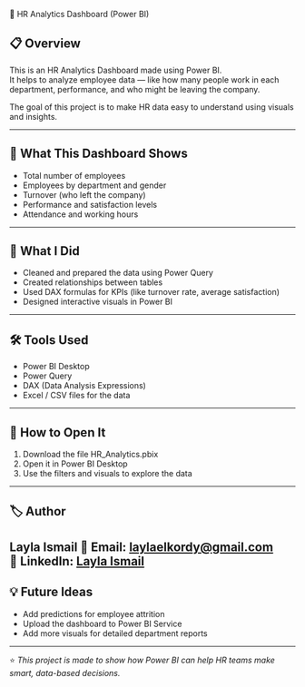 💼 HR Analytics Dashboard (Power BI)

## 📋 Overview
This is an HR Analytics Dashboard made using Power BI.  
It helps to analyze employee data — like how many people work in each department, performance, and who might be leaving the company.

The goal of this project is to make HR data easy to understand using visuals and insights.

---

## 🎯 What This Dashboard Shows
- Total number of employees  
- Employees by department and gender  
- Turnover (who left the company)  
- Performance and satisfaction levels  
- Attendance and working hours  

---

## 🧠 What I Did
- Cleaned and prepared the data using Power Query  
- Created relationships between tables  
- Used DAX formulas for KPIs (like turnover rate, average satisfaction)  
- Designed interactive visuals in Power BI  

---

## 🛠 Tools Used
- Power BI Desktop  
- Power Query  
- DAX (Data Analysis Expressions)  
- Excel / CSV files for the data  

---

## 🚀 How to Open It
1. Download the file HR_Analytics.pbix  
2. Open it in Power BI Desktop  
3. Use the filters and visuals to explore the data  

---

## 🏷 Author
Layla Ismail 
📧 Email: [laylaelkordy@gmail.com](mailto:laylaelkordy@gmail.com)  
🔗 LinkedIn: [Layla Ismail](https://www.linkedin.com/in/layla-ismail-3b28a3322)  
---

## 💡 Future Ideas
- Add predictions for employee attrition  
- Upload the dashboard to Power BI Service  
- Add more visuals for detailed department reports  

---

⭐ *This project is made to show how Power BI can help HR teams make smart, data-based decisions.*
